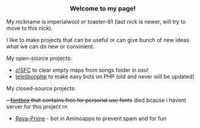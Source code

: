 <h3 align="center">Welcome to my page!</h1>
My nickname is imperialwool or toaster-61 (last nick is newer, will try to move to this nick).

I like to make projects that can be useful or can give bunch of new ideas what we can do new or convinient.

My open-source projects:

- [o!SFC](https://github.com/imperialwool/osu-songs-folder-cleaner) to clear empty maps from songs folder in osu!
- [telelibonphp](https://github.com/imperialwool/telelibonphp) to make easy bots on PHP (old and never will be updated)

My closed-source projects:

~~- [fontbox](https://fontbox.t61.link/) that contains free for personal use fonts~~ died bcause i havent server for this project rn
- [Raya-Prime](https://rayaprime.t61.link/) - bot in Aminoapps to prevent spam and for fun
